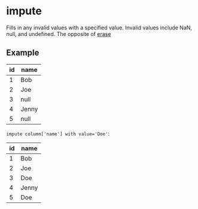 # impute

Fills in any invalid values with a specified value. Invalid values include NaN, null, and undefined. The opposite of [erase](./erase.md)

## Example

| id  | name  |
| --- | ----- |
| 1   | Bob   |
| 2   | Joe   |
| 3   | null  |
| 4   | Jenny |
| 5   | null  |

`impute column['name'] with value='Doe'`:

| id  | name  |
| --- | ----- |
| 1   | Bob   |
| 2   | Joe   |
| 3   | Doe   |
| 4   | Jenny |
| 5   | Doe   |
